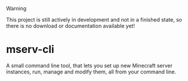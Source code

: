 > [!WARNING]
> This project is still actively in development and not in a finished state, so there is no download or documentation available yet!

# mserv-cli
A small command line tool, that lets you set up new Minecraft server instances, run, manage and modify them, all from your command line.
